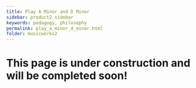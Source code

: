 ```yaml
---
title: Play A Minor and D Minor
sidebar: product2_sidebar
keywords: pedagogy, philosophy
permalink: play_a_minor_d_minor.html
folder: musicworks2
---
```


# This page is under construction and will be completed soon!